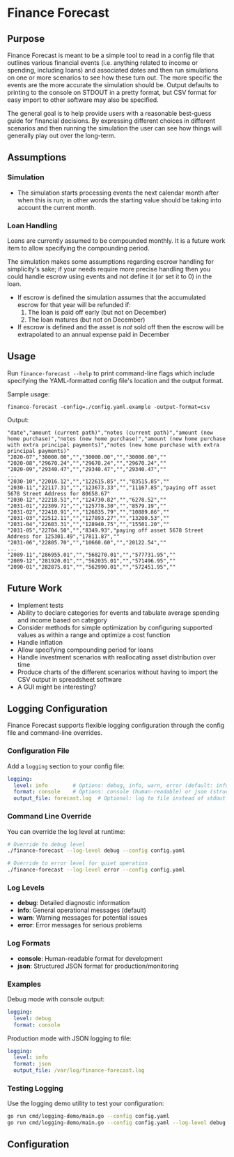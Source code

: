 # Finance Forecast

## Purpose

Finance Forecast is meant to be a simple tool to read in a config file that outlines various financial events (i.e. anything related to income or spending, including loans) and associated dates and then run simulations on one or more scenarios to see how these turn out. The more specific the events are the more accurate the simulation should be. Output defaults to printing to the console on STDOUT in a pretty format, but CSV format for easy import to other software may also be specified.

The general goal is to help provide users with a reasonable best-guess guide for financial decisions. By expressing different choices in different scenarios and then running the simulation the user can see how things will generally play out over the long-term.

## Assumptions

### Simulation

* The simulation starts processing events the next calendar month after when this is run; in other words the starting value should be taking into account the current month.

### Loan Handling

Loans are currently assumed to be compounded monthly. It is a future work item to allow specifying the compounding period.

The simulation makes some assumptions regarding escrow handling for simplicity's sake; if your needs require more precise handling then you could handle escrow using events and not define it (or set it to 0) in the loan.

* If escrow is defined the simulation assumes that the accumulated escrow for that year will be refunded if:
  1. The loan is paid off early (but not on December)
  1. The loan matures (but not on December)
* If escrow is defined and the asset is _not_ sold off then the escrow will be extrapolated to an annual expense paid in December

## Usage

Run `finance-forecast --help` to print command-line flags which include specifying the YAML-formatted config file's location and the output format.

Sample usage:

```
finance-forecast -config=./config.yaml.example -output-format=csv
```

Output:

```
"date","amount (current path)","notes (current path)","amount (new home purchase)","notes (new home purchase)","amount (new home purchase with extra principal payments)","notes (new home purchase with extra principal payments)"
"2020-07","30000.00","","30000.00","","30000.00",""
"2020-08","29670.24","","29670.24","","29670.24",""
"2020-09","29340.47","","29340.47","","29340.47",""
...
"2030-10","22016.12","","122615.85","","83515.85",""
"2030-11","22117.31","","123673.33","","11167.85","paying off asset 5678 Street Address for 80658.67"
"2030-12","22218.51","","124730.82","","6278.52",""
"2031-01","22309.71","","125778.30","","8579.19",""
"2031-02","22410.91","","126835.79","","10889.86",""
"2031-03","22512.11","","127893.27","","13200.53",""
"2031-04","22603.31","","128940.75","","15501.20",""
"2031-05","22704.50","","8349.93","paying off asset 5678 Street Address for 125301.49","17811.87",""
"2031-06","22805.70","","10660.60","","20122.54",""
...
"2089-11","286955.01","","568270.01","","577731.95",""
"2089-12","281920.01","","562035.01","","571496.95",""
"2090-01","282875.01","","562990.01","","572451.95",""
```

## Future Work

* Implement tests
* Ability to declare categories for events and tabulate average spending and income based on category
* Consider methods for simple optimization by configuring supported values as within a range and optimize a cost function
* Handle inflation
* Allow specifying compounding period for loans
* Handle investment scenarios with reallocating asset distribution over time
* Produce charts of the different scenarios without having to import the CSV output in spreadsheet software
* A GUI might be interesting?

## Logging Configuration

Finance Forecast supports flexible logging configuration through the config file and command-line overrides.

### Configuration File

Add a `logging` section to your config file:

```yaml
logging:
  level: info        # Options: debug, info, warn, error (default: info)
  format: console    # Options: console (human-readable) or json (structured) (default: json)
  output_file: forecast.log  # Optional: log to file instead of stdout
```

### Command Line Override

You can override the log level at runtime:

```bash
# Override to debug level
./finance-forecast --log-level debug --config config.yaml

# Override to error level for quiet operation
./finance-forecast --log-level error --config config.yaml
```

### Log Levels

- **debug**: Detailed diagnostic information
- **info**: General operational messages (default)
- **warn**: Warning messages for potential issues
- **error**: Error messages for serious problems

### Log Formats

- **console**: Human-readable format for development
- **json**: Structured JSON format for production/monitoring

### Examples

Debug mode with console output:
```yaml
logging:
  level: debug
  format: console
```

Production mode with JSON logging to file:
```yaml
logging:
  level: info
  format: json
  output_file: /var/log/finance-forecast.log
```

### Testing Logging

Use the logging demo utility to test your configuration:

```bash
go run cmd/logging-demo/main.go --config config.yaml
go run cmd/logging-demo/main.go --config config.yaml --log-level debug
```

## Configuration

